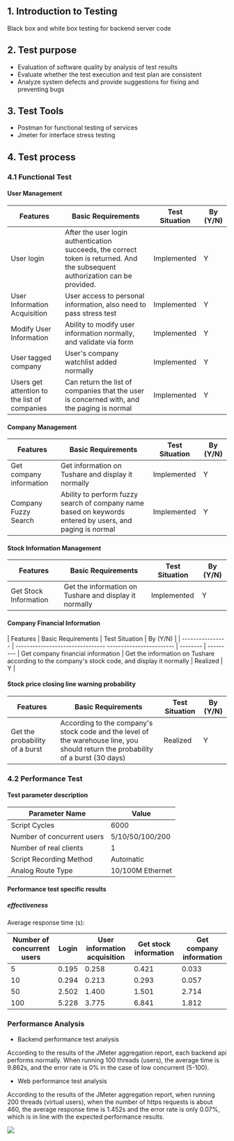 

## 1. Introduction to Testing

Black box and white box testing for backend server code

## 2. Test purpose

- Evaluation of software quality by analysis of test results
- Evaluate whether the test execution and test plan are consistent
- Analyze system defects and provide suggestions for fixing and preventing bugs

## 3. Test Tools

- Postman for functional testing of services
- Jmeter for interface stress testing

## 4. Test process

### 4.1 Functional Test

#### User Management

| Features                                     | Basic Requirements                                           | Test Situation | By (Y/N) |
| -------------------------------------------- | ------------------------------------------------------------ | -------------- | -------- |
| User login                                   | After the user login authentication succeeds, the correct token is returned. And the subsequent authorization can be provided. | Implemented    | Y        |
| User Information Acquisition                 | User access to personal information, also need to pass stress test | Implemented    | Y        |
| Modify User Information                      | Ability to modify user information normally, and validate via form | Implemented    | Y        |
| User tagged company                          | User's company watchlist added normally                      | Implemented    | Y        |
| Users get attention to the list of companies | Can return the list of companies that the user is concerned with, and the paging is normal | Implemented    | Y        |



#### Company Management

| Features                | Basic Requirements                                           | Test Situation | By (Y/N) |
| ----------------------- | ------------------------------------------------------------ | -------------- | -------- |
| Get company information | Get information on Tushare and display it normally           | Implemented    | Y        |
| Company Fuzzy Search    | Ability to perform fuzzy search of company name based on keywords entered by users, and paging is normal | Implemented    | Y        |

#### Stock Information Management

| Features              | Basic Requirements                                     | Test Situation | By (Y/N) |
| --------------------- | ------------------------------------------------------ | -------------- | -------- |
| Get Stock Information | Get the information on Tushare and display it normally | Implemented    | Y        |

#### Company Financial Information

| Features | Basic Requirements | Test Situation | By (Y/N) |
| ---------------- | -------------------------------- ------------------------ | -------- | --------- |
Get company financial information | Get the information on Tushare according to the company's stock code, and display it normally | Realized | Y |

#### Stock price closing line warning probability

| Features                       | Basic Requirements                                           | Test Situation | By (Y/N) |
| ------------------------------ | ------------------------------------------------------------ | -------------- | -------- |
| Get the probability of a burst | According to the company's stock code and the level of the warehouse line, you should return the probability of a burst (30 days) | Realized       | Y        |

### 4.2 Performance Test

#### Test parameter description

| Parameter Name             | Value            |
| -------------------------- | ---------------- |
| Script Cycles              | 6000             |
| Number of concurrent users | 5/10/50/100/200  |
| Number of real clients     | 1                |
| Script Recording Method    | Automatic        |
| Analog Route Type          | 10/100M Ethernet |

#### Performance test specific results

##### effectiveness

Average response time (s):

| Number of concurrent users | Login | User information acquisition | Get stock information | Get company information |
| -------------------------- | ----- | ---------------------------- | --------------------- | ----------------------- |
| 5                          | 0.195 | 0.258                        | 0.421                 | 0.033                   |
| 10                         | 0.294 | 0.213                        | 0.293                 | 0.057                   |
| 50                         | 2.502 | 1.400                        | 1.501                 | 2.714                   |
| 100                        | 5.228 | 3.775                        | 6.841                 | 1.812                   |

### Performance Analysis

- Backend performance test analysis

According to the results of the JMeter aggregation report, each backend api performs normally. When running 100 threads (users), the average time is 9.862s, and the error rate is 0% in the case of low concurrent (5-100).

- Web performance test analysis

According to the results of the JMeter aggregation report, when running 200 threads (virtual users), when the number of https requests is about 460, the average response time is 1.452s and the error rate is only 0.07%, which is in line with the expected performance results.

![](https://i.loli.net/2019/09/14/sx8vbwlid3O1LSE.png)